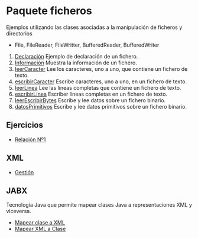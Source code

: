 # Paquete ficheros

Ejemplos utilizando las clases asociadas a la manipulación de ficheros y directorios

- File, FileReader, FileWritter, BufferedReader, BufferedWriter

1. [Declaración](manipulacion/declaracion.java)
    Ejemplo de declaración de un fichero.
2. [Información](manipulacion/informacion.java)
    Muestra la información de un fichero.
3. [leerCaracter]()
	Lee los caracteres, uno a uno, que contiene un fichero de texto.
3. [escribirCaracter]()
    Escribe caracteres, uno a uno, en un fichero de texto.
3. [leerLinea](manipulacion/leerLinea.java)
	Lee las lineas completas que contiene un fichero de texto.
3. [escribirLinea](manipulacion/escribirLinea.java)
    Escriber lineas completas en un fichero de texto.
7. [leerEscribirBytes](manipulacion/leerEscribirBytes.java)
    Escribe y lee datos sobre un fichero binario.
8. [datosPrimitivos](manipulacion/datosPrimitivos.java)
    Escribe y lee datos primitivos sobre un fichero binario.

## Ejercicios

- [Relación Nº1](Ejercicios.md)


## XML

- [Gestión](xml)


## JABX
Tecnología Java que permite mapear clases Java a representaciones XML y viceversa.

- [Mapear clase a XML](jabx/MapearXML)
- [Mapear XML a Clase](jabx)
